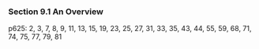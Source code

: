 ### Section 9.1 An Overview
p625: 2, 3, 7, 8, 9, 11, 13, 15, 19, 23, 25, 27, 31, 33, 35, 43, 44, 55, 59, 68, 71, 74, 75, 77, 79, 81
